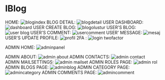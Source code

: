 # IBlog
HOME:
![blogindex](https://github.com/haciatasoy/IBlog-Net-Core-Project/assets/137705945/868e361f-1549-4e19-889b-d4840674b4d6)
BLOG DETAIL:
![blogdetail](https://github.com/haciatasoy/IBlog-Net-Core-Project/assets/137705945/02c68d7d-fad3-421d-a3c4-6b8e29dbed3f)
USER DASHBOARD:
![dashboard](https://github.com/haciatasoy/IBlog-Net-Core-Project/assets/137705945/0dd00c36-4729-48f6-9ebc-663a338c2caf)
USER CREATE BLOG:
![blogolustur](https://github.com/haciatasoy/IBlog-Net-Core-Project/assets/137705945/db430c47-9e8a-4060-adf5-02d0bcd3408e)
USER'S BLOG:
![user blog](https://github.com/haciatasoy/IBlog-Net-Core-Project/assets/137705945/50af8d7f-c6ae-433f-9e8d-74f23ac493c3)
USER'S COMMENT:
![usercomment](https://github.com/haciatasoy/IBlog-Net-Core-Project/assets/137705945/4d99767c-895e-48a0-a351-f09036991232)
USER' MESSAGE:
![mesaj](https://github.com/haciatasoy/IBlog-Net-Core-Project/assets/137705945/ea26e031-12b3-485c-ae94-2a2f6127d3ae)
USER'S UPDATE PROFILE:
![profil](https://github.com/haciatasoy/IBlog-Net-Core-Project/assets/137705945/0a30277a-e9bb-4d3a-9ecd-69dd0b4bca16)
2FA :
![login twofactor](https://github.com/haciatasoy/IBlog-Net-Core-Project/assets/137705945/2dd61963-4ce8-4383-9b65-14bc28fe3063)

ADMIN HOME:
![adminpanel](https://github.com/haciatasoy/IBlog-Net-Core-Project/assets/137705945/cf064d05-4855-4f68-9eb9-ecdfcb45a150)

ADMIN ABOUT:
![admin about](https://github.com/haciatasoy/IBlog-Net-Core-Project/assets/137705945/06227d18-59eb-43f2-a87f-bf11e5330cf5)
ADMIN CONTACTS:
![admin contact](https://github.com/haciatasoy/IBlog-Net-Core-Project/assets/137705945/d7de70eb-3c89-44f9-9457-5bb80850f08f)
ADMIN MAILSETTINGS:
![admin mailset](https://github.com/haciatasoy/IBlog-Net-Core-Project/assets/137705945/e0fe0cc6-1aac-4814-a45f-ebe40f54fba8)
ADMIN ROLES PAGE:
![admin rol](https://github.com/haciatasoy/IBlog-Net-Core-Project/assets/137705945/0c1136e0-0039-40e3-9f80-2ca039c3ae57)
ADMIN BLOGS PAGE:
![adminblog](https://github.com/haciatasoy/IBlog-Net-Core-Project/assets/137705945/d6a86a6c-2e54-43e0-81a0-b36ed0f5058f)
ADMIN CATEGORY PAGE:
![admincategory](https://github.com/haciatasoy/IBlog-Net-Core-Project/assets/137705945/bb283e49-3205-41b3-9fde-376b22209ddd)
ADMIN COMMENTS PAGE:
![admincomment](https://github.com/haciatasoy/IBlog-Net-Core-Project/assets/137705945/36b47935-ac26-436e-b12d-b1e0dc381ab1)








